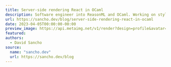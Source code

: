 ```yaml
---
title: Server-side rendering React in OCaml
description: Software engineer into ReasonML and OCaml. Working on styled-ppx and UI stuff at Ahrefs. Co-host at emelle.tv
url: https://sancho.dev/blog/server-side-rendering-react-in-ocaml
date: 2023-04-05T00:00:00-00:00
preview_image: https://api.metaimg.net/v1/render?design=profile&avatar=https://avatars.githubusercontent.com/u/3763599?v=4&name=David+Sancho&handler=%40davesnx&description=Software+engineer.+Currently+working+at+Ahrefs+remotely+on+UI+stuff+and+building+styled-ppx.+Previously+%40draftbit+%40Typeform.+++++++++++++++++++++++++++++++++++++++++++++++++++++++++++++++++++++++++++++++++++++++++++Co-host+at+https%3A%2F%2Femelle.tv&backgroundColor=191919&textColor=ced0d2
featured:
authors:
  - David Sancho
source:
  name: "sancho.dev"
  url: https://sancho.dev/blog
---
```

